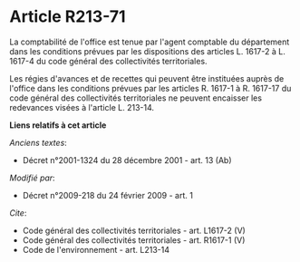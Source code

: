 # Article R213-71

La comptabilité de l'office est tenue par l'agent comptable du département dans les conditions prévues par les dispositions
des articles L. 1617-2 à L. 1617-4 du code général des collectivités territoriales.

Les régies d'avances et de recettes qui peuvent être instituées auprès de l'office dans les conditions prévues par les
articles R. 1617-1 à R. 1617-17 du code général des collectivités territoriales ne peuvent encaisser les redevances visées à
l'article L. 213-14.

**Liens relatifs à cet article**

_Anciens textes_:

  - Décret n°2001-1324 du 28 décembre 2001 - art. 13 (Ab)

_Modifié par_:

  - Décret n°2009-218 du 24 février 2009 - art. 1

_Cite_:

  - Code général des collectivités territoriales - art. L1617-2 (V)
  - Code général des collectivités territoriales - art. R1617-1 (V)
  - Code de l'environnement - art. L213-14
